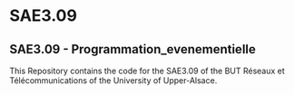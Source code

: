 # SAE3.09
## SAE3.09 - Programmation_evenementielle
This Repository contains the code for the SAE3.09 of the BUT Réseaux et Télécommunications of the University of Upper-Alsace.
